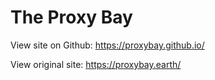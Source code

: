 # The Proxy Bay

View site on Github: https://proxybay.github.io/

View original site: https://proxybay.earth/

